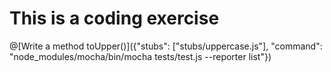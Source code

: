 # This is a coding exercise

@[Write a method toUpper()]({"stubs": ["stubs/uppercase.js"], "command": "node_modules/mocha/bin/mocha tests/test.js --reporter list"})
